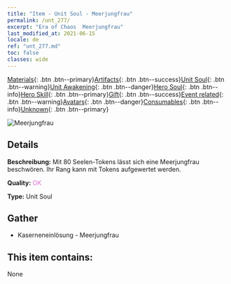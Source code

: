 ```yaml
---
title: "Item - Unit Soul - Meerjungfrau"
permalink: /unt_277/
excerpt: "Era of Chaos  Meerjungfrau"
last_modified_at: 2021-06-15
locale: de
ref: "unt_277.md"
toc: false
classes: wide
---
```

 [Materials](/ItemsDE/){: .btn .btn--primary}[Artifacts](/ItemsDE/Artifacts/){: .btn .btn--success}[Unit Soul](/ItemsDE/UnitSoul/){: .btn .btn--warning}[Unit Awakening](/ItemsDE/UnitAwakening/){: .btn .btn--danger}[Hero Soul](/ItemsDE/HeroSoul/){: .btn .btn--info}[Hero Skill](/ItemsDE/HeroSkill/){: .btn .btn--primary}[Gift](/ItemsDE/Gift/){: .btn .btn--success}[Event related](/ItemsDE/Events/){: .btn .btn--warning}[Avatars](/ItemsDE/Avatars/){: .btn .btn--danger}[Consumables](/ItemsDE/Consumables/){: .btn .btn--info}[Unknown](/ItemsDE/Unknown/){: .btn .btn--primary}

 ![Meerjungfrau](/images/u/ti_meirenyu.jpg)

## Details
 **Beschreibung:** Mit 80 Seelen-Tokens lässt sich eine Meerjungfrau beschwören. Ihr Rang kann mit Tokens aufgewertet werden.

 **Quality:** <span style="color: #DA70D6">OK</span>

 **Type:** Unit Soul

## Gather

*    Kaserneneinlösung - Meerjungfrau 

## This item contains:

  None

